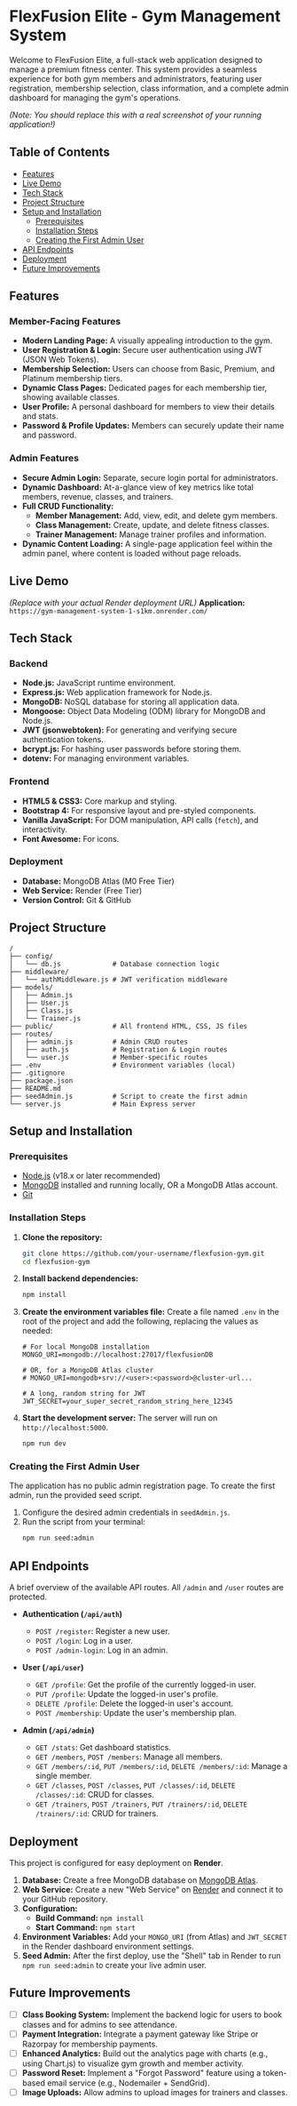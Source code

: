 # FlexFusion Elite - Gym Management System

Welcome to FlexFusion Elite, a full-stack web application designed to manage a premium fitness center. This system provides a seamless experience for both gym members and administrators, featuring user registration, membership selection, class information, and a complete admin dashboard for managing the gym's operations.

 
*(Note: You should replace this with a real screenshot of your running application!)*

## Table of Contents
- [Features](#features)
- [Live Demo](#live-demo)
- [Tech Stack](#tech-stack)
- [Project Structure](#project-structure)
- [Setup and Installation](#setup-and-installation)
  - [Prerequisites](#prerequisites)
  - [Installation Steps](#installation-steps)
  - [Creating the First Admin User](#creating-the-first-admin-user)
- [API Endpoints](#api-endpoints)
- [Deployment](#deployment)
- [Future Improvements](#future-improvements)

## Features

### Member-Facing Features
- **Modern Landing Page:** A visually appealing introduction to the gym.
- **User Registration & Login:** Secure user authentication using JWT (JSON Web Tokens).
- **Membership Selection:** Users can choose from Basic, Premium, and Platinum membership tiers.
- **Dynamic Class Pages:** Dedicated pages for each membership tier, showing available classes.
- **User Profile:** A personal dashboard for members to view their details and stats.
- **Password & Profile Updates:** Members can securely update their name and password.

### Admin Features
- **Secure Admin Login:** Separate, secure login portal for administrators.
- **Dynamic Dashboard:** At-a-glance view of key metrics like total members, revenue, classes, and trainers.
- **Full CRUD Functionality:**
    - **Member Management:** Add, view, edit, and delete gym members.
    - **Class Management:** Create, update, and delete fitness classes.
    - **Trainer Management:** Manage trainer profiles and information.
- **Dynamic Content Loading:** A single-page application feel within the admin panel, where content is loaded without page reloads.

## Live Demo
*(Replace with your actual Render deployment URL)*
**Application:** `https://gym-management-system-1-s1km.onrender.com/`


## Tech Stack

### Backend
- **Node.js:** JavaScript runtime environment.
- **Express.js:** Web application framework for Node.js.
- **MongoDB:** NoSQL database for storing all application data.
- **Mongoose:** Object Data Modeling (ODM) library for MongoDB and Node.js.
- **JWT (jsonwebtoken):** For generating and verifying secure authentication tokens.
- **bcrypt.js:** For hashing user passwords before storing them.
- **dotenv:** For managing environment variables.

### Frontend
- **HTML5 & CSS3:** Core markup and styling.
- **Bootstrap 4:** For responsive layout and pre-styled components.
- **Vanilla JavaScript:** For DOM manipulation, API calls (`fetch`), and interactivity.
- **Font Awesome:** For icons.

### Deployment
- **Database:** MongoDB Atlas (M0 Free Tier)
- **Web Service:** Render (Free Tier)
- **Version Control:** Git & GitHub

## Project Structure
```
/
├── config/
│   └── db.js             # Database connection logic
├── middleware/
│   └── authMiddleware.js # JWT verification middleware
├── models/
│   ├── Admin.js
│   ├── User.js
│   ├── Class.js
│   └── Trainer.js
├── public/               # All frontend HTML, CSS, JS files
├── routes/
│   ├── admin.js          # Admin CRUD routes
│   ├── auth.js           # Registration & Login routes
│   └── user.js           # Member-specific routes
├── .env                  # Environment variables (local)
├── .gitignore
├── package.json
├── README.md
├── seedAdmin.js          # Script to create the first admin
└── server.js             # Main Express server
```

## Setup and Installation

### Prerequisites
- [Node.js](https://nodejs.org/) (v18.x or later recommended)
- [MongoDB](https://www.mongodb.com/try/download/community) installed and running locally, OR a MongoDB Atlas account.
- [Git](https://git-scm.com/)

### Installation Steps

1.  **Clone the repository:**
    ```bash
    git clone https://github.com/your-username/flexfusion-gym.git
    cd flexfusion-gym
    ```

2.  **Install backend dependencies:**
    ```bash
    npm install
    ```

3.  **Create the environment variables file:**
    Create a file named `.env` in the root of the project and add the following, replacing the values as needed:
    ```
    # For local MongoDB installation
    MONGO_URI=mongodb://localhost:27017/flexfusionDB

    # OR, for a MongoDB Atlas cluster
    # MONGO_URI=mongodb+srv://<user>:<password>@cluster-url...

    # A long, random string for JWT
    JWT_SECRET=your_super_secret_random_string_here_12345
    ```

4.  **Start the development server:**
    The server will run on `http://localhost:5000`.
    ```bash
    npm run dev
    ```

### Creating the First Admin User
The application has no public admin registration page. To create the first admin, run the provided seed script.

1.  Configure the desired admin credentials in `seedAdmin.js`.
2.  Run the script from your terminal:
    ```bash
    npm run seed:admin
    ```

## API Endpoints
A brief overview of the available API routes. All `/admin` and `/user` routes are protected.

- **Authentication (`/api/auth`)**
  - `POST /register`: Register a new user.
  - `POST /login`: Log in a user.
  - `POST /admin-login`: Log in an admin.

- **User (`/api/user`)**
  - `GET /profile`: Get the profile of the currently logged-in user.
  - `PUT /profile`: Update the logged-in user's profile.
  - `DELETE /profile`: Delete the logged-in user's account.
  - `POST /membership`: Update the user's membership plan.

- **Admin (`/api/admin`)**
  - `GET /stats`: Get dashboard statistics.
  - `GET /members`, `POST /members`: Manage all members.
  - `GET /members/:id`, `PUT /members/:id`, `DELETE /members/:id`: Manage a single member.
  - `GET /classes`, `POST /classes`, `PUT /classes/:id`, `DELETE /classes/:id`: CRUD for classes.
  - `GET /trainers`, `POST /trainers`, `PUT /trainers/:id`, `DELETE /trainers/:id`: CRUD for trainers.

## Deployment
This project is configured for easy deployment on **Render**.

1.  **Database:** Create a free MongoDB database on [MongoDB Atlas](https://www.mongodb.com/cloud/atlas/).
2.  **Web Service:** Create a new "Web Service" on [Render](https://render.com) and connect it to your GitHub repository.
3.  **Configuration:**
    - **Build Command:** `npm install`
    - **Start Command:** `npm start`
4.  **Environment Variables:** Add your `MONGO_URI` (from Atlas) and `JWT_SECRET` in the Render dashboard environment settings.
5.  **Seed Admin:** After the first deploy, use the "Shell" tab in Render to run `npm run seed:admin` to create your live admin user.

## Future Improvements
- [ ] **Class Booking System:** Implement the backend logic for users to book classes and for admins to see attendance.
- [ ] **Payment Integration:** Integrate a payment gateway like Stripe or Razorpay for membership payments.
- [ ] **Enhanced Analytics:** Build out the analytics page with charts (e.g., using Chart.js) to visualize gym growth and member activity.
- [ ] **Password Reset:** Implement a "Forgot Password" feature using a token-based email service (e.g., Nodemailer + SendGrid).
- [ ] **Image Uploads:** Allow admins to upload images for trainers and classes.
